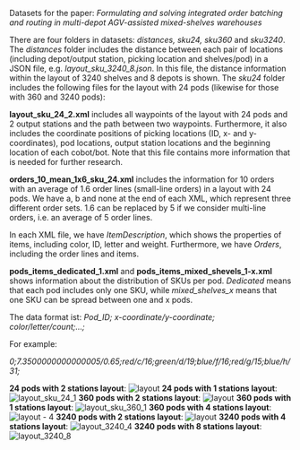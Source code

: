 Datasets for the paper: _Formulating and solving integrated order batching and routing in multi-depot AGV-assisted mixed-shelves warehouses_

There are four folders in datasets: _distances, sku24, sku360_ and _sku3240_. The _distances_ folder includes the distance between each pair of locations (including depot/output station, picking location and shelves/pod) in a JSON file, e.g. _layout_sku_3240_8.json_. In this file, the distance information within the layout of 3240 shelves and 8 depots is shown. The _sku24_ folder includes the following files for the layout with 24 pods (likewise for those with 360 and 3240 pods): 

**layout_sku_24_2.xml** includes all waypoints of the layout with 24 pods and 2 output stations and the path between two waypoints. Furthermore, it also includes the coordinate positions of picking locations (ID, x- and y-coordinates), pod locations, output station locations and the beginning location of each cobot/bot. Note that this file contains more information that is needed for further research. 

**orders_10_mean_1x6_sku_24.xml** includes the information for 10 orders with an average of 1.6 order lines (small-line orders) in a layout with 24 pods. We have a, b and none at the end of each XML, which represent three different order sets. 1.6 can be replaced by 5 if we consider multi-line orders, i.e. an average of 5 order lines. 

In each XML file, we have _ItemDescription_, which shows the properties of items, including color, ID, letter and weight. Furthermore, we have _Orders_, including the order lines and items. 

**pods_items_dedicated_1.xml** and **pods_items_mixed_shevels_1-x.xml** shows information about the distribution of SKUs per pod. _Dedicated_ means that each pod includes only one SKU, while _mixed_shelves_x_ means that one SKU can be spread between one and x pods.

The data format ist:
_Pod_ID; x-coordinate/y-coordinate; color/letter/count;…;_

For example:

_0;7.3500000000000005/0.65;red/c/16;green/d/19;blue/f/16;red/g/15;blue/h/31;_ 


**24 pods with 2 stations layout**:
![layout](https://user-images.githubusercontent.com/61032543/162757138-cf804594-0423-4312-80a5-d41a87f0e340.png)
**24 pods with 1 stations layout**:
![layout_sku_24_1](https://user-images.githubusercontent.com/61032543/169673288-d6fc26c7-5c92-4d84-98dc-d2c0c02c1463.png)
**360 pods with 2 stations layout**:
![layout](https://user-images.githubusercontent.com/61032543/162757436-eeb2f9ff-4821-4460-9241-471952914ceb.png)
**360 pods with 1 stations layout**:
![layout_sku_360_1](https://user-images.githubusercontent.com/61032543/169673307-8bdb4e2f-0169-4f38-aa5a-9ca556ff72bb.png)
**360 pods with 4 stations layout**:
![layout - 4](https://user-images.githubusercontent.com/61032543/162757473-b960f27e-67af-4ffc-9358-f43bade3dda0.png)
**3240 pods with 2 stations layout**:
![layout](https://user-images.githubusercontent.com/61032543/162757568-efb5eda0-f959-4ddb-a567-062c98c54b0d.png)
**3240 pods with 4 stations layout**:
![layout_3240_4](https://user-images.githubusercontent.com/61032543/162757614-ea09a803-9884-42c6-ab28-afde02876863.png)
**3240 pods with 8 stations layout**:
![layout_3240_8](https://user-images.githubusercontent.com/61032543/162757637-fbf4a6c1-40ef-45b0-8347-bacc05e56757.png)
